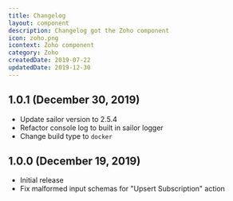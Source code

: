 ```yaml
---
title: Changelog
layout: component
description: Changelog got the Zoho component
icon: zoho.png
icontext: Zoho component
category: Zoho
createdDate: 2019-07-22
updatedDate: 2019-12-30
---
```


## 1.0.1 (December 30, 2019)

* Update sailor version to 2.5.4
* Refactor console log to built in sailor logger
* Change build type to `docker`

## 1.0.0 (December 19, 2019)

* Initial release
* Fix malformed input schemas for "Upsert Subscription" action
